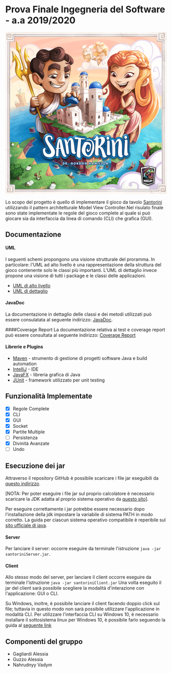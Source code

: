 # Prova Finale Ingegneria del Software - a.a 2019/2020

![Santorini](src/main/resources/Images/Backgrounds/background_readme.png)

Lo scopo del progetto è quello di implementare il gioco da tavolo [Santorini](http://www.craniocreations.it/prodotto/santorini/) utilizzando il pattern architetturale Model View Controller.Nel risulato finale sono state implementate le regole del gioco complete al quale si può giocare sia da interfaccia da linea di comando (CLI) che grafica (GUI).

## Documentazione

#### UML
I seguenti schemi propongono una visione strutturale del proramma. In particolare: l'UML ad alto livello è una rappresentazione della struttura del gioco contenente solo le classi più importanti. L'UML di dettaglio invece propone una visione di tutti i package e le classi delle applicazioni.
- [UML di alto livello](https://github.com/vadymnahrudnyy/ing-sw-2020-Gagliardi-Guzzo-Nahrudnyy/tree/master/Deliveries/final/uml)
- [UML di dettaglio](https://github.com/vadymnahrudnyy/ing-sw-2020-Gagliardi-Guzzo-Nahrudnyy/tree/master/Deliveries/final/uml)

#### JavaDoc
La documentazione in dettaglio delle classi e dei metodi utilizzati può essere consulatata al seguente indirizzo: [JavaDoc](https://github.com/vadymnahrudnyy/ing-sw-2020-Gagliardi-Guzzo-Nahrudnyy/tree/master/Deliveries/final/javadoc).

####Coverage Report
La documentazione relativa ai test e coverage report può essere consultata al seguente indirizzo: [Coverage Report](https://github.com/vadymnahrudnyy/ing-sw-2020-Gagliardi-Guzzo-Nahrudnyy/tree/master/Deliveries/final/coverage)

#### Librerie e Plugins

- [Maven](https://maven.apache.org/) - strumento di gestione di progetti software Java e build automation
- [IntelliJ](https://www.jetbrains.com/idea/) - IDE
- [JavaFX](https://openjfx.io/) - libreria grafica di Java 
- [JUnit](https://junit.org/junit5/) - framework utilizzato per unit testing


## Funzionalità Implementate

- [x] Regole Complete
- [x] CLI
- [x] GUI
- [x] Socket
- [x] Partite Multiple
- [ ] Persistenza
- [x] Divinità Avanzate
- [ ] Undo

## Esecuzione dei jar
Attraverso il repository GitHub è possibile scaricare i file jar eseguibili da [questo indirizzo](https://github.com/vadymnahrudnyy/ing-sw-2020-Gagliardi-Guzzo-Nahrudnyy/tree/master/Deliveries/final/jar).

[NOTA: Per poter eseguire i file jar sul proprio calcolatore è necessario scaricare la JDK adatta al proprio sistema operativo da [questo sito](https://www.oracle.com/java/technologies/javase/javase-jdk8-downloads.html)].

Per eseguire correttamente i jar potrebbe essere necessario dopo l'installazione della jdk impostare la variabile di sistema PATH in modo corretto.
La guida per ciascun sistema operativo compatibile è reperibile sul [sito ufficiale di java](https://www.java.com/it/download/help/path.xml).


#### Server
Per lanciare il server: occorre eseguire da terminale l'istruzione `java -jar santoriniServer.jar`.

#### Client
Allo stesso modo del server, per lanciare il client occorre eseguire da terminale l'istruzione `java -jar santoriniClient.jar`
Una volta eseguito il jar del client sarà possibile scegliere la modalità d'interazione con l'applicazione: GUI o CLI.

Su Windows, inoltre, è possibile lanciare il client facendo doppio click sul file; tuttavia in questo modo non sarà possibile utilizzare l'applicazione in modalità CLI.
Per utilizzare l'interfaccia CLI su Windows 10, è necessario installare il sottosistema linux per Windows 10, è possibile farlo seguendo la guida al [seguente link](https://github.com/michele-bertoni/W10JavaCLI/blob/master/README.md)


Componenti del gruppo
--
- Gagliardi Alessia
- Guzzo Alessia
- Nahrudnyy Vadym 
